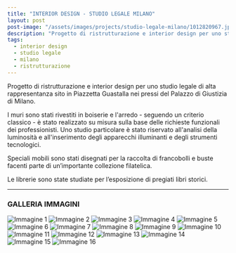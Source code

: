 ```yaml
---
title: "INTERIOR DESIGN - STUDIO LEGALE MILANO"
layout: post
post-image: "/assets/images/projects/studio-legale-milano/1012820967.jpg"
description: "Progetto di ristrutturazione e interior design per uno studio legale di alta rappresentanza sito in Piazzetta Guastalla nei pressi del Palazzo di Giustizia di Milano."
tags:
  - interior design
  - studio legale
  - milano
  - ristrutturazione
---
```


Progetto di ristrutturazione e interior design per uno studio legale di alta rappresentanza sito in Piazzetta Guastalla nei pressi del Palazzo di Giustizia di Milano.

I muri sono stati rivestiti in boiserie e l'arredo - seguendo un criterio classico - è stato realizzato su misura sulla base delle richieste funzionali dei professionisti. Uno studio particolare è stato riservato all'analisi della luminosità e all'inserimento degli apparecchi illuminanti e degli strumenti tecnologici.

Speciali mobili sono stati disegnati per la raccolta di francobolli e buste facenti parte di un’importante collezione filatelica.

Le librerie sono state studiate per l’esposizione di pregiati libri storici.

---

### GALLERIA IMMAGINI
![Immagine 1](/assets/images/projects/studio-legale-milano/1012820967.jpg)
![Immagine 2](/assets/images/projects/studio-legale-milano/1316130511.jpg)
![Immagine 3](/assets/images/projects/studio-legale-milano/1387800146.jpg)
![Immagine 4](/assets/images/projects/studio-legale-milano/1527062760.jpg)
![Immagine 5](/assets/images/projects/studio-legale-milano/1559243575.jpg)
![Immagine 6](/assets/images/projects/studio-legale-milano/1763266317.jpg)
![Immagine 7](/assets/images/projects/studio-legale-milano/1768703212.jpg)
![Immagine 8](/assets/images/projects/studio-legale-milano/2062150535.jpg)
![Immagine 9](/assets/images/projects/studio-legale-milano/2105171928.jpg)
![Immagine 10](/assets/images/projects/studio-legale-milano/383850832.jpg)
![Immagine 11](/assets/images/projects/studio-legale-milano/397132513.jpg)
![Immagine 12](/assets/images/projects/studio-legale-milano/407606775.jpg)
![Immagine 13](/assets/images/projects/studio-legale-milano/444809357.jpg)
![Immagine 14](/assets/images/projects/studio-legale-milano/733478397.jpg)
![Immagine 15](/assets/images/projects/studio-legale-milano/853684526.jpg)
![Immagine 16](/assets/images/projects/studio-legale-milano/950620630.jpg)
